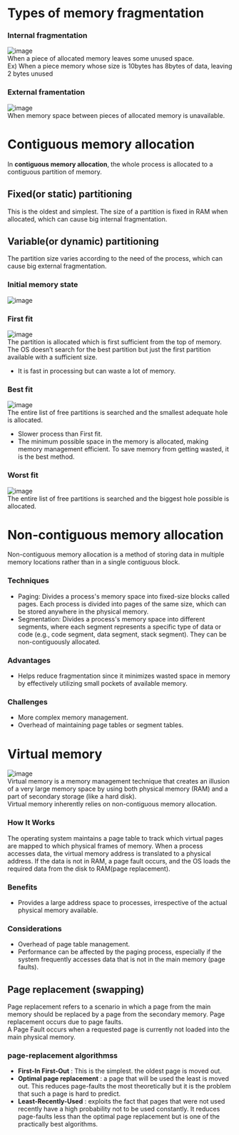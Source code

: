 # Types of memory fragmentation
### Internal fragmentation
![image](https://github.com/vacu9708/Fundamental-knowledge/assets/67142421/a9694841-3cd6-4fff-951f-b6a445b0d724)<br>
When a piece of allocated memory leaves some unused space.<br>
Ex) When a piece memory whose size is 10bytes has 8bytes of data, leaving 2 bytes unused
### External framentation
![image](https://github.com/vacu9708/Fundamental-knowledge/assets/67142421/2bf06256-ac2a-4471-91b4-4f371fa8f396)<br>
When memory space between pieces of allocated memory is unavailable.

# Contiguous memory allocation
In **contiguous memory allocation**, the whole process is allocated to a contiguous partition of memory.
## Fixed(or static) partitioning
This is the oldest and simplest. The size of a partition is fixed in RAM when allocated, which can cause big internal fragmentation.

## Variable(or dynamic) partitioning
The partition size varies according to the need of the process, which can cause big external fragmentation.
### Initial memory state
![image](https://user-images.githubusercontent.com/67142421/178162536-1a5042e4-9e23-489b-bd69-88ce7df6dbd3.png)

### First fit
![image](https://user-images.githubusercontent.com/67142421/178162569-8906b416-30f6-4fd2-a24b-36a424388021.png)<br>
The partition is allocated which is first sufficient from the top of memory. The OS doesn’t search for the best partition but just the first partition available with a sufficient size.<br>
* It is fast in processing but can waste a lot of memory.

### Best fit
![image](https://user-images.githubusercontent.com/67142421/178162618-28cc7cab-20f1-4731-b0da-625dfd91d433.png)<br>
The entire list of free partitions is searched and the smallest adequate hole is allocated.
* Slower process than First fit.
* The minimum possible space in the memory is allocated, making memory management efficient. To save memory from getting wasted, it is the best method.

### Worst fit
![image](https://user-images.githubusercontent.com/67142421/178162994-d644b1ff-6a79-4b3c-a1eb-4b96f1020cf8.png)<br>
The entire list of free partitions is searched and the biggest hole possible is allocated.

# Non-contiguous memory allocation
Non-contiguous memory allocation is a method of storing data in multiple memory locations rather than in a single contiguous block.
### Techniques
- Paging: Divides a process's memory space into fixed-size blocks called pages. Each process is divided into pages of the same size, which can be stored anywhere in the physical memory.
- Segmentation: Divides a process's memory space into different segments, where each segment represents a specific type of data or code (e.g., code segment, data segment, stack segment). They can be non-contiguously allocated.
### Advantages
- Helps reduce fragmentation since it minimizes wasted space in memory by effectively utilizing small pockets of available memory.
### Challenges
- More complex memory management.
- Overhead of maintaining page tables or segment tables.

# Virtual memory
![image](https://github.com/vacu9708/Fundamental-knowledge/assets/67142421/10b1de02-1f68-431f-b03f-f869be8cffb2)<br>
Virtual memory is a memory management technique that creates an illusion of a very large memory space by using both physical memory (RAM) and a part of secondary storage (like a hard disk).<br>
Virtual memory inherently relies on non-contiguous memory allocation.
### How It Works
The operating system maintains a page table to track which virtual pages are mapped to which physical frames of memory.
When a process accesses data, the virtual memory address is translated to a physical address. If the data is not in RAM, a page fault occurs, and the OS loads the required data from the disk to RAM(page replacement).
### Benefits
- Provides a large address space to processes, irrespective of the actual physical memory available.
### Considerations
- Overhead of page table management.
- Performance can be affected by the paging process, especially if the system frequently accesses data that is not in the main memory (page faults).

## Page replacement (swapping)
Page replacement refers to a scenario in which a page from the main memory should be replaced by a page from the secondary memory. Page replacement occurs due to page faults.<br>
A Page Fault occurs when a requested page is currently not loaded into the main physical memory.

### page-replacement algorithmss
* **First-In First-Out** : This is the simplest. the oldest page is moved out.
* **Optimal page replacement** : a page that will be used the least is moved out. This reduces page-faults the most theoretically
but it is the problem that such a page is hard to predict.
* **Least-Recently-Used** : exploits the fact that pages that were not used recently have a high probability not to be used constantly.
It reduces page-faults less than the optimal page replacement but is one of the practically best algorithms.
